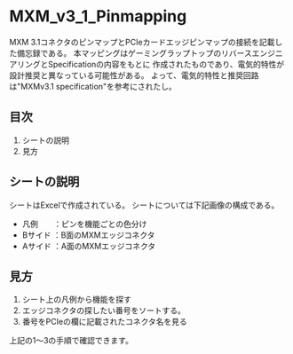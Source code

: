 # MXM_v3_1_Pinmapping

MXM 3.1コネクタのピンマップとPCIeカードエッジピンマップの接続を記載した備忘録である。
本マッピングはゲーミングラップトップのリバースエンジニアリングとSpecificationの内容をもとに
作成されたものであり、電気的特性が設計推奨と異なっている可能性がある。
よって、電気的特性と推奨回路は"MXMv3.1 specification"を参考にされたし。

## 目次
1. シートの説明
2. 見方

## シートの説明

シートはExcelで作成されている。
シートについては下記画像の構成である。

* 凡例　　：ピンを機能ごとの色分け
* Bサイド ：B面のMXMエッジコネクタ
* Aサイド ：A面のMXMエッジコネクタ

## 見方

1. シート上の凡例から機能を探す
2. エッジコネクタの探したい番号をソートする。
3. 番号をPCIeの欄に記載されたコネクタ名を見る

上記の1〜3の手順で確認できます。

